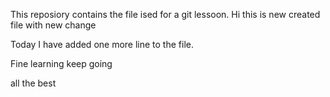 This reposiory contains the file ised for a git lessoon.
Hi
this is new created file with new change

Today I have added one more line to the file.

Fine learning keep going

all the best
